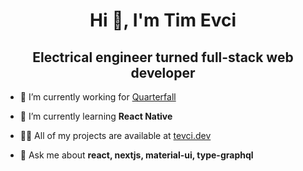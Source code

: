 <h1 align="center">Hi 👋, I'm Tim Evci</h1>
<h2 align="center">Electrical engineer turned full-stack web developer</h2>



- 🔭 I’m currently working for [Quarterfall](https://quarterfall.com)

- 🌱 I’m currently learning **React Native**

- 👨‍💻 All of my projects are available at [tevci.dev](https://tevci.dev)

- 💬 Ask me about **react, nextjs, material-ui, type-graphql**
